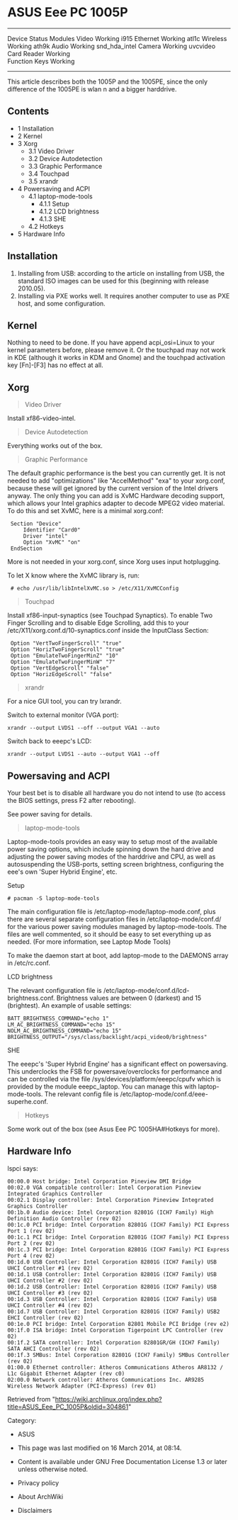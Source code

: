 ASUS Eee PC 1005P
=================

  --------------- --------- ---------------
  Device          Status    Modules
  Video           Working   i915
  Ethernet        Working   atl1c
  Wireless        Working   ath9k
  Audio           Working   snd_hda_intel
  Camera          Working   uvcvideo
  Card Reader     Working   
  Function Keys   Working   
  --------------- --------- ---------------

This article describes both the 1005P and the 1005PE, since the only
difference of the 1005PE is wlan n and a bigger harddrive.

Contents
--------

-   1 Installation
-   2 Kernel
-   3 Xorg
    -   3.1 Video Driver
    -   3.2 Device Autodetection
    -   3.3 Graphic Performance
    -   3.4 Touchpad
    -   3.5 xrandr
-   4 Powersaving and ACPI
    -   4.1 laptop-mode-tools
        -   4.1.1 Setup
        -   4.1.2 LCD brightness
        -   4.1.3 SHE
    -   4.2 Hotkeys
-   5 Hardware Info

Installation
------------

1.  Installing from USB: according to the article on installing from
    USB, the standard ISO images can be used for this (beginning with
    release 2010.05).
2.  Installing via PXE works well. It requires another computer to use
    as PXE host, and some configuration.

Kernel
------

Nothing to need to be done. If you have append acpi_osi=Linux to your
kernel parameters before, please remove it. Or the touchpad may not work
in KDE (although it works in KDM and Gnome) and the touchpad activation
key [Fn]-[F3] has no effect at all.

Xorg
----

> Video Driver

Install xf86-video-intel.

> Device Autodetection

Everything works out of the box.

> Graphic Performance

The default graphic performance is the best you can currently get. It is
not needed to add "optimizations" like "AccelMethod" "exa" to your
xorg.conf, because these will get ignored by the current version of the
Intel drivers anyway. The only thing you can add is XvMC Hardware
decoding support, which allows your Intel graphics adapter to decode
MPEG2 video material. To do this and set XvMC, here is a minimal
xorg.conf:

     Section "Device"
         Identifier "Card0"
         Driver "intel"
         Option "XvMC" "on"
     EndSection

More is not needed in your xorg.conf, since Xorg uses input hotplugging.

To let X know where the XvMC library is, run:

     # echo /usr/lib/libIntelXvMC.so > /etc/X11/XvMCConfig

> Touchpad

Install xf86-input-synaptics (see Touchpad Synaptics). To enable Two
Finger Scrolling and to disable Edge Scrolling, add this to your
/etc/X11/xorg.conf.d/10-synaptics.conf inside the InputClass Section:

     Option "VertTwoFingerScroll" "true"
     Option "HorizTwoFingerScroll" "true"
     Option "EmulateTwoFingerMinZ" "10"
     Option "EmulateTwoFingerMinW" "7"
     Option "VertEdgeScroll" "false"
     Option "HorizEdgeScroll" "false"

> xrandr

For a nice GUI tool, you can try lxrandr.

Switch to external monitor (VGA port):

    xrandr --output LVDS1 --off --output VGA1 --auto

Switch back to eeepc's LCD:

    xrandr --output LVDS1 --auto --output VGA1 --off

Powersaving and ACPI
--------------------

Your best bet is to disable all hardware you do not intend to use (to
access the BIOS settings, press F2 after rebooting).

See power saving for details.

> laptop-mode-tools

Laptop-mode-tools provides an easy way to setup most of the available
power saving options, which include spinning down the hard drive and
adjusting the power saving modes of the harddrive and CPU, as well as
autosuspending the USB-ports, setting screen brightness, configuring the
eee's own 'Super Hybrid Engine', etc.

Setup

    # pacman -S laptop-mode-tools

The main configuration file is /etc/laptop-mode/laptop-mode.conf, plus
there are several separate configuration files in
/etc/laptop-mode/conf.d/ for the various power saving modules managed by
laptop-mode-tools. The files are well commented, so it should be easy to
set everything up as needed. (For more information, see Laptop Mode
Tools)

To make the daemon start at boot, add laptop-mode to the DAEMONS array
in /etc/rc.conf.

LCD brightness

The relevant configuration file is
/etc/laptop-mode/conf.d/lcd-brightness.conf. Brightness values are
between 0 (darkest) and 15 (brightest). An example of usable settings:

    BATT_BRIGHTNESS_COMMAND="echo 1"
    LM_AC_BRIGHTNESS_COMMAND="echo 15"
    NOLM_AC_BRIGHTNESS_COMMAND="echo 15"
    BRIGHTNESS_OUTPUT="/sys/class/backlight/acpi_video0/brightness"

SHE

The eeepc's 'Super Hybrid Engine' has a significant effect on
powersaving. This underclocks the FSB for powersave/overclocks for
performance and can be controlled via the file
/sys/devices/platform/eeepc/cpufv which is provided by the module
eeepc_laptop. You can manage this with laptop-mode-tools. The relevant
config file is /etc/laptop-mode/conf.d/eee-superhe.conf.

> Hotkeys

Some work out of the box (see Asus Eee PC 1005HA#Hotkeys for more).

Hardware Info
-------------

lspci says:

    00:00.0 Host bridge: Intel Corporation Pineview DMI Bridge
    00:02.0 VGA compatible controller: Intel Corporation Pineview Integrated Graphics Controller
    00:02.1 Display controller: Intel Corporation Pineview Integrated Graphics Controller
    00:1b.0 Audio device: Intel Corporation 82801G (ICH7 Family) High Definition Audio Controller (rev 02)
    00:1c.0 PCI bridge: Intel Corporation 82801G (ICH7 Family) PCI Express Port 1 (rev 02)
    00:1c.1 PCI bridge: Intel Corporation 82801G (ICH7 Family) PCI Express Port 2 (rev 02)
    00:1c.3 PCI bridge: Intel Corporation 82801G (ICH7 Family) PCI Express Port 4 (rev 02)
    00:1d.0 USB Controller: Intel Corporation 82801G (ICH7 Family) USB UHCI Controller #1 (rev 02)
    00:1d.1 USB Controller: Intel Corporation 82801G (ICH7 Family) USB UHCI Controller #2 (rev 02)
    00:1d.2 USB Controller: Intel Corporation 82801G (ICH7 Family) USB UHCI Controller #3 (rev 02)
    00:1d.3 USB Controller: Intel Corporation 82801G (ICH7 Family) USB UHCI Controller #4 (rev 02)
    00:1d.7 USB Controller: Intel Corporation 82801G (ICH7 Family) USB2 EHCI Controller (rev 02)
    00:1e.0 PCI bridge: Intel Corporation 82801 Mobile PCI Bridge (rev e2)
    00:1f.0 ISA bridge: Intel Corporation Tigerpoint LPC Controller (rev 02)
    00:1f.2 SATA controller: Intel Corporation 82801GR/GH (ICH7 Family) SATA AHCI Controller (rev 02)
    00:1f.3 SMBus: Intel Corporation 82801G (ICH7 Family) SMBus Controller (rev 02)
    01:00.0 Ethernet controller: Atheros Communications Atheros AR8132 / L1c Gigabit Ethernet Adapter (rev c0)
    02:00.0 Network controller: Atheros Communications Inc. AR9285 Wireless Network Adapter (PCI-Express) (rev 01)

Retrieved from
"https://wiki.archlinux.org/index.php?title=ASUS_Eee_PC_1005P&oldid=304861"

Category:

-   ASUS

-   This page was last modified on 16 March 2014, at 08:14.
-   Content is available under GNU Free Documentation License 1.3 or
    later unless otherwise noted.
-   Privacy policy
-   About ArchWiki
-   Disclaimers
